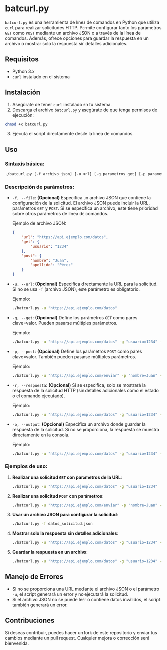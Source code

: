 # batcurl.py

`batcurl.py` es una herramienta de línea de comandos en Python que utiliza `curl` para realizar solicitudes HTTP. Permite configurar tanto los parámetros `GET` como `POST` mediante un archivo JSON o a través de la línea de comandos. Además, ofrece opciones para guardar la respuesta en un archivo o mostrar solo la respuesta sin detalles adicionales.

## Requisitos

- Python 3.x
- `curl` instalado en el sistema

## Instalación

1. Asegúrate de tener `curl` instalado en tu sistema.
2. Descarga el archivo `batcurl.py` y asegúrate de que tenga permisos de ejecución:

```bash
chmod +x batcurl.py
```

3. Ejecuta el script directamente desde la línea de comandos.

## Uso

### Sintaxis básica:

```bash
./batcurl.py [-f archivo_json] [-u url] [-g parametros_get] [-p parametros_post] [-r] [-o archivo_salida]
```

### Descripción de parámetros:

- `-f, --file`: **(Opcional)** Especifica un archivo JSON que contiene la configuración de la solicitud. El archivo JSON puede incluir la URL, parámetros `GET` y `POST`. Si se especifica un archivo, este tiene prioridad sobre otros parámetros de línea de comandos.
  
  Ejemplo de archivo JSON:
  ```json
  {
      "url": "https://api.ejemplo.com/datos",
      "get": {
          "usuario": "1234"
      },
      "post": {
          "nombre": "Juan",
          "apellido": "Pérez"
      }
  }
  ```

- `-u, --url`: **(Opcional)** Especifica directamente la URL para la solicitud. Si no se usa `-f` (archivo JSON), este parámetro es obligatorio.

  Ejemplo:
  ```bash
  ./batcurl.py -u "https://api.ejemplo.com/datos"
  ```

- `-g, --get`: **(Opcional)** Define los parámetros `GET` como pares clave=valor. Pueden pasarse múltiples parámetros.

  Ejemplo:
  ```bash
  ./batcurl.py -u "https://api.ejemplo.com/datos" -g "usuario=1234" -g "ciudad=Buenos Aires"
  ```

- `-p, --post`: **(Opcional)** Define los parámetros `POST` como pares clave=valor. También pueden pasarse múltiples parámetros.

  Ejemplo:
  ```bash
  ./batcurl.py -u "https://api.ejemplo.com/enviar" -p "nombre=Juan" -p "edad=30"
  ```

- `-r, --respuesta`: **(Opcional)** Si se especifica, solo se mostrará la respuesta de la solicitud HTTP (sin detalles adicionales como el estado o el comando ejecutado).

  Ejemplo:
  ```bash
  ./batcurl.py -u "https://api.ejemplo.com/datos" -g "usuario=1234" -p "ciudad=Buenos Aires" -r
  ```

- `-o, --output`: **(Opcional)** Especifica un archivo donde guardar la respuesta de la solicitud. Si no se proporciona, la respuesta se muestra directamente en la consola.

  Ejemplo:
  ```bash
  ./batcurl.py -u "https://api.ejemplo.com/datos" -g "usuario=1234" -o "respuesta.json"
  ```

### Ejemplos de uso:

1. **Realizar una solicitud `GET` con parámetros de la URL**:
   ```bash
   ./batcurl.py -u "https://api.ejemplo.com/datos" -g "usuario=1234"
   ```

2. **Realizar una solicitud `POST` con parámetros**:
   ```bash
   ./batcurl.py -u "https://api.ejemplo.com/enviar" -p "nombre=Juan" -p "edad=30"
   ```

3. **Usar un archivo JSON para configurar la solicitud**:
   ```bash
   ./batcurl.py -f datos_solicitud.json
   ```

4. **Mostrar solo la respuesta sin detalles adicionales**:
   ```bash
   ./batcurl.py -u "https://api.ejemplo.com/datos" -g "usuario=1234" -p "ciudad=Buenos Aires" -r
   ```

5. **Guardar la respuesta en un archivo**:
   ```bash
   ./batcurl.py -u "https://api.ejemplo.com/datos" -g "usuario=1234" -o "respuesta.json"
   ```

## Manejo de Errores

- Si no se proporciona una URL mediante el archivo JSON o el parámetro `-u`, el script generará un error y no ejecutará la solicitud.
- Si el archivo JSON no se puede leer o contiene datos inválidos, el script también generará un error.

## Contribuciones

Si deseas contribuir, puedes hacer un fork de este repositorio y enviar tus cambios mediante un pull request. Cualquier mejora o corrección será bienvenida.


